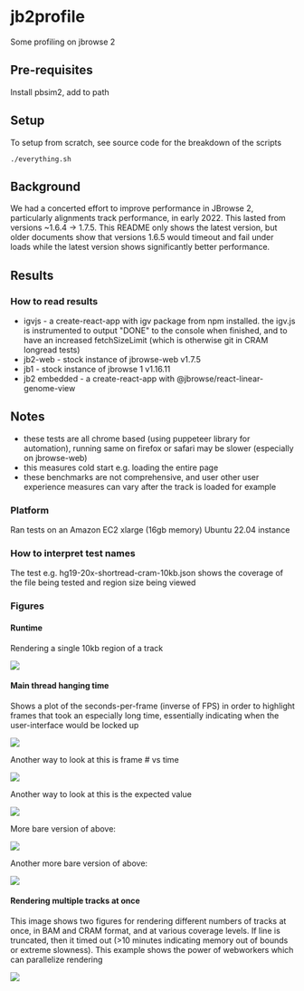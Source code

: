 # jb2profile

Some profiling on jbrowse 2

## Pre-requisites

Install pbsim2, add to path

## Setup

To setup from scratch, see source code for the breakdown of the scripts

```
./everything.sh
```

## Background

We had a concerted effort to improve performance in JBrowse 2, particularly
alignments track performance, in early 2022. This lasted from versions ~1.6.4
-> 1.7.5. This README only shows the latest version, but older documents show
that versions 1.6.5 would timeout and fail under loads while the latest version
shows significantly better performance.

## Results

### How to read results

- igvjs - a create-react-app with igv package from npm installed. the igv.js is
  instrumented to output "DONE" to the console when finished, and to have an
  increased fetchSizeLimit (which is otherwise git in CRAM longread tests)
- jb2-web - stock instance of jbrowse-web v1.7.5
- jb1 - stock instance of jbrowse 1 v1.16.11
- jb2 embedded - a create-react-app with @jbrowse/react-linear-genome-view

## Notes

- these tests are all chrome based (using puppeteer library for automation),
  running same on firefox or safari may be slower (especially on jbrowse-web)
- this measures cold start e.g. loading the entire page
- these benchmarks are not comprehensive, and user other user experience
  measures can vary after the track is loaded for example

### Platform

Ran tests on an Amazon EC2 xlarge (16gb memory) Ubuntu 22.04 instance

### How to interpret test names

The test e.g. hg19-20x-shortread-cram-10kb.json shows the coverage of the file
being tested and region size being viewed

### Figures

#### Runtime

Rendering a single 10kb region of a track

![](img/img2.png)

#### Main thread hanging time

Shows a plot of the seconds-per-frame (inverse of FPS) in order to highlight
frames that took an especially long time, essentially indicating when the
user-interface would be locked up

![](img/img3.png)

Another way to look at this is frame # vs time

![](img/img4.png)

Another way to look at this is the expected value

![](img/img5.png)

More bare version of above:

![](img/img6.png)

Another more bare version of above:

![](img/img7.png)

#### Rendering multiple tracks at once

This image shows two figures for rendering different numbers of tracks at once,
in BAM and CRAM format, and at various coverage levels. If line is truncated, then
it timed out (>10 minutes indicating memory out of bounds or extreme slowness).
This example shows the power of webworkers which can parallelize rendering

![](img/img1.png)
